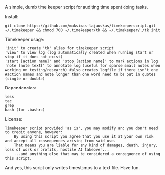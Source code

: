 A simple, dumb time keeper script for auditing time spent doing tasks.

Install:

    git clone https://github.com/maksimas-lajauskas/timekeeperscript.git  ~/.timekeeper && chmod 700 ~/.timekeeper/tk && ~/.timekeeper/./tk init

Timekeeper usage:

    'init' to create 'tk' alias for timekeeper script
    'view' to view log (log automatically created when running start or stop if it does not exist)
    'start [action name]' and 'stop [action name]' to mark actions in log
    'note [note text]' to annotate log (useful for sparse small notes when working on testing/research) #also creates logfile if there isn't one
    #action names and note longer than one word need to be put in quotes (single or double)

Dependencies:

    less
    tac
    grep
    bash (for .bashrc)

License:

    Timekeeper script provided 'as is', you may modify and you don't need to credit anyone, however:
        By using this script you agree that you use it at your own risk and accept all consequences arising from said use.
        That means you are liable for any kind of damages, death, injury, loss of work or profits, hostile AI takeover...
        ...and anything else that may be considered a consequence of using this script.


And yes, this script only writes timestamps to a text file. Have fun.
